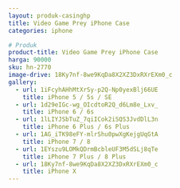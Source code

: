 ```yaml
---
layout: produk-casinghp
title: Video Game Prey iPhone Case
categories: iphone

# Produk
product-title: Video Game Prey iPhone Case
harga: 90000
sku: hn-2770
image-drive: 18Ky7nf-8we9KqDa8X2XZ3DxRXrEXm0_c
gallery:
  - url: 1iFcyhAHhMtXrSy-p2Q-Np0yexBlj66UE
    title: iPhone 5 / 5s / SE
  - url: 1d29eIGc-wg_OIcdtoR2Q_d6Lm8e_Lxv_
    title: iPhone 6 / 6s
  - url: 1lLIYJSbTuZ_7qiICok2iSQS3JvdDlL3n
    title: iPhone 6 Plus / 6s Plus
  - url: 1AG_iTK98eFY-mlrShu0pwXgKejgUqGtA
    title: iPhone 7 / 8
  - url: 1EYszu9LOMkQDrmBcbleUF3M5dSLj8qTe
    title: iPhone 7 Plus / 8 Plus
  - url: 18Ky7nf-8we9KqDa8X2XZ3DxRXrEXm0_c
    title: iPhone X
---
```

